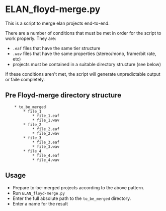 # ELAN_floyd-merge.py

This is a script to merge elan projects end-to-end. 

There are a number of conditions that must be met in order for the script to work properly. They are:

* `.eaf` files that have the same tier structure
* `.wav` files that have the same properties (stereo/mono, frame/bit rate, etc)
* projects must be contained in a suitable directory structure (see below)

If these conditions aren't met, the script will generate unpredictable output or faile completely.

## Pre Floyd-merge directory structure

		* to_be_merged
			* file_1
				* file_1.eaf
				* file_1.wav
			* file_2
				* file_2.eaf
				* file_2.wav
			* file_3
				* file_3.eaf
				* file_3.wav
			* file_4
				* file_4.eaf
				* file_4.wav
				
## Usage

* Prepare to-be-merged projects according to the above pattern.
* Run `ELAN_floyd-merge.py`
* Enter the full absolute path to the `to_be_merged` directory.
* Enter a name for the result

